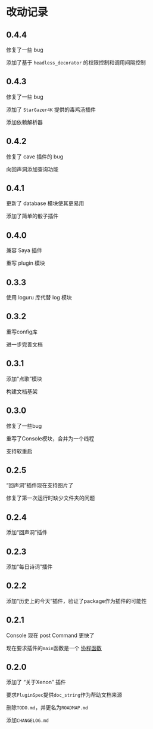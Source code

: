 # 改动记录

## 0.4.4
修复了一些 bug

添加了基于 `headless_decorator` 的权限控制和调用间隔控制

## 0.4.3
修复了一些 bug

添加了 `StarGazer4K` 提供的毒鸡汤插件

添加依赖解析器

## 0.4.2
修复了 cave 插件的 bug

向回声洞添加查询功能

## 0.4.1
更新了 database 模块使其更易用

添加了简单的骰子插件

## 0.4.0
兼容 Saya 插件

重写 plugin 模块

## 0.3.3
使用 loguru 库代替 log 模块

## 0.3.2
重写config库

进一步完善文档

## 0.3.1
添加“点歌”模块

构建文档基架

## 0.3.0
修复了一些bug

重写了Console模块，合并为一个线程

支持软重启

## 0.2.5
“回声洞”插件现在支持图片了

修复了第一次运行时缺少文件夹的问题

## 0.2.4
添加“回声洞”插件

## 0.2.3
添加“每日诗词”插件

## 0.2.2

添加“历史上的今天”插件，验证了package作为插件的可能性

## 0.2.1
Console 现在 post Command 更快了

现在要求插件的`main`函数是一个 [协程函数](https://docs.python.org/zh-cn/3/glossary.html#term-coroutine-function)

## 0.2.0

添加了 “关于Xenon” 插件

要求`PluginSpec`提供`doc_string`作为帮助文档来源

删除`TODO.md`，并更名为`ROADMAP.md`

添加`CHANGELOG.md`
